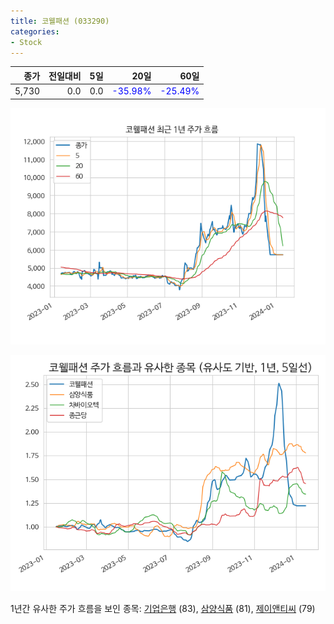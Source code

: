```yaml
---
title: 코웰패션 (033290)
categories:
- Stock
---
```


|종가|전일대비|5일|20일|60일|
|---:|-------:|--:|---:|---:|
|5,730|0.0|0.0|<span style="color: blue">-35.98%</span>|<span style="color: blue">-25.49%</span>|


<!-- more -->

![033290](/assets/images/stock/033290.png)

![033290](/assets/images/stock/033290_sim.png)

1년간 유사한 주가 흐름을 보인 종목:
[기업은행](/stock/024110/) (83),
[삼양식품](/stock/003230/) (81),
[제이앤티씨](/stock/204270/) (79)